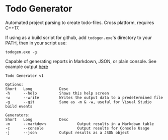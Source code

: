 # Todo Generator

Automated project parsing to create todo-files.  Cross platform, requires C++17.

If using as a build script for github, add `todogen.exe`'s directory to your PATH, then in your script use:

```
todogen.exe -g
```

Capable of generating reports in Markdown, JSON, or plain console.  See example output [here](/docs/todo.md)

```
Todo Generator v1

Options:
Short   Long            Desc
-h      --help          Shows this help screen
-w      --write         Writes the output data to a predetermined file
-g      --git           Same as -m & -w, useful for Visual Studio build events

Generators:
Short   Long            Desc
-m      --markdown              Output results in a Markdown table
-c      --console               Output results for Console Usage
-j      --json          Output results as a JSON object
```